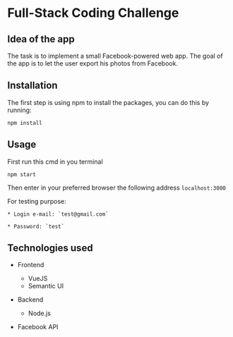 # Full-Stack Coding Challenge

## Idea of the app
The task is to implement a small Facebook-powered web app. The goal of the app is to let the user export his photos from Facebook. 

## Installation
The first step is using npm to install the packages, you can do this by running:
```shell
npm install
```

## Usage
First run this cmd in you terminal
```shell
npm start
```
Then enter in your preferred browser the following address `localhost:3000`

For testing purpose:

	* Login e-mail: `test@gmail.com`

	* Password: `test`


## Technologies used
 
* Frontend
  * VueJS
  * Semantic UI

* Backend
  * Node.js

* Facebook API

